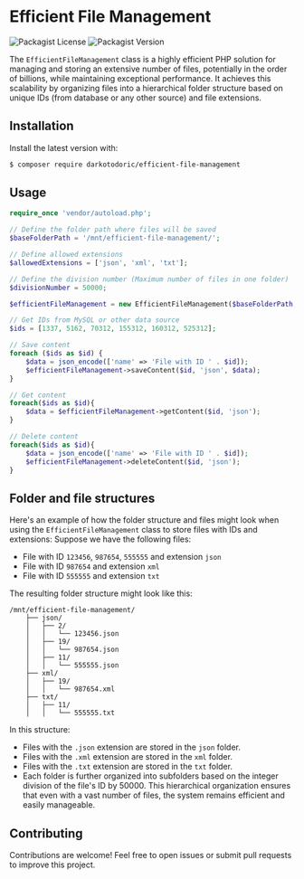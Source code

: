 # Efficient File Management

![Packagist License](https://img.shields.io/packagist/l/efficient-file-management)
![Packagist Version](https://img.shields.io/packagist/v/efficient-file-management)

The `EfficientFileManagement` class is a highly efficient PHP solution for managing and storing an extensive number of
files, potentially in the order of billions, while maintaining exceptional performance. It achieves this scalability by
organizing files into a hierarchical folder structure based on unique IDs (from database or any other source) and file
extensions.

## Installation

Install the latest version with:

```bash
$ composer require darkotodoric/efficient-file-management
```

## Usage

```php
require_once 'vendor/autoload.php';

// Define the folder path where files will be saved
$baseFolderPath = '/mnt/efficient-file-management/';

// Define allowed extensions
$allowedExtensions = ['json', 'xml', 'txt'];

// Define the division number (Maximum number of files in one folder)
$divisionNumber = 50000;

$efficientFileManagement = new EfficientFileManagement($baseFolderPath, $allowedExtensions, $divisionNumber);

// Get IDs from MySQL or other data source
$ids = [1337, 5162, 70312, 155312, 160312, 525312];

// Save content
foreach ($ids as $id) {
    $data = json_encode(['name' => 'File with ID ' . $id]);
    $efficientFileManagement->saveContent($id, 'json', $data);
}

// Get content
foreach($ids as $id){
    $data = $efficientFileManagement->getContent($id, 'json');
}

// Delete content
foreach($ids as $id){
    $data = json_encode(['name' => 'File with ID ' . $id]);
    $efficientFileManagement->deleteContent($id, 'json');
}
```

## Folder and file structures

Here's an example of how the folder structure and files might look when using the `EfficientFileManagement` class to
store files
with IDs and extensions:
Suppose we have the following files:

- File with ID `123456`, `987654`, `555555` and extension `json`
- File with ID `987654` and extension `xml`
- File with ID `555555` and extension `txt`

The resulting folder structure might look like this:

```
/mnt/efficient-file-management/
    ├── json/
    │   ├── 2/
    │   │   └── 123456.json
    │   ├── 19/
    │   │   └── 987654.json
    │   ├── 11/
    │   │   └── 555555.json
    ├── xml/
    │   ├── 19/
    │   │   └── 987654.xml
    ├── txt/
    │   ├── 11/
    │   │   └── 555555.txt
```

In this structure:

- Files with the `.json` extension are stored in the `json` folder.
- Files with the `.xml` extension are stored in the `xml` folder.
- Files with the `.txt` extension are stored in the `txt` folder.
- Each folder is further organized into subfolders based on the integer division of the file's ID by 50000. This
  hierarchical organization ensures that even with a vast number of files, the system remains efficient and easily
  manageable.

## Contributing

Contributions are welcome! Feel free to open issues or submit pull requests to improve this project.
